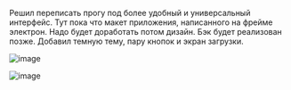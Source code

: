 Решил переписать прогу под более удобный и универсальный интерфейс. Тут пока что макет приложения, написанного на фрейме электрон. Надо будет доработать потом дизайн. Бэк будет реализован позже.
Добавил темную тему, пару кнопок и экран загрузки.

![image](https://github.com/NoonLicht/download_setup_programm_electron/assets/121355541/3db0ba71-60e2-4ddb-821a-2a5785a56cd6)

![image](https://github.com/NoonLicht/download_setup_programm_electron/assets/121355541/5c4fdc20-87b0-4b5f-921e-bcfbe83bcfe3)
